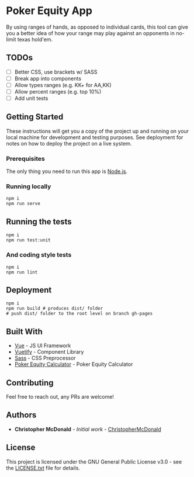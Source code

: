 # Poker Equity App

By using ranges of hands, as opposed to individual cards, this tool can give you a better idea of how your range may play against an opponents in no-limit texas hold'em. 

## TODOs

- [ ] Better CSS, use brackets w/ SASS
- [ ] Break app into components
- [ ] Allow types ranges (e.g. KK+ for AA,KK)
- [ ] Allow percent ranges (e.g. top 10%)
- [ ] Add unit tests
 
## Getting Started

These instructions will get you a copy of the project up and running on your local machine for development and testing purposes. See deployment for notes on how to deploy the project on a live system.

### Prerequisites

The only thing you need to run this app is [Node.js](https://nodejs.org/en/download/).

### Running locally

```
npm i
npm run serve
```

## Running the tests

```
npm i
npm run test:unit
```

### And coding style tests

```
npm i
npm run lint
```

## Deployment

```
npm i
npm run build # produces dist/ folder
# push dist/ folder to the root level on branch gh-pages
```

## Built With

* [Vue](https://vuejs.org) - JS UI Framework
* [Vuetify](https://vuetifyjs.com/en/) - Component Library
* [Sass](https://sass-lang.com) - CSS Preprocessor
* [Poker Equity Calculator](https://github.com/rundef/node-poker-odds-calculator) - Poker Equity Calculator

## Contributing

Feel free to reach out, any PRs are welcome!

## Authors

* **Christopher McDonald** - *Initial work* - [ChristopherMcDonald](https://github.com/ChristopherMcDonald)

## License

This project is licensed under the GNU General Public License v3.0 - see the [LICENSE.txt](LICENSE.txt) file for details.
